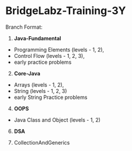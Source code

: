 # BridgeLabz-Training-3Y

Branch Format:  

1. **Java-Fundamental**   
* Programming Elements (levels - 1, 2),
* Control Flow (levels - 1, 2, 3),
* early practice problems  
2. **Core-Java**
* Arrays (levels - 1, 2),
* String (levels - 1, 2, 3)
* early String Practice problems  
   
4. **OOPS**
* Java Class and Object (levels - 1, 2)

6. **DSA**  

7. CollectionAndGenerics 
